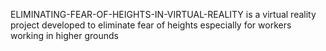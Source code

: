 ELIMINATING-FEAR-OF-HEIGHTS-IN-VIRTUAL-REALITY is a virtual reality project developed to eliminate fear of heights especially for workers working in higher grounds

